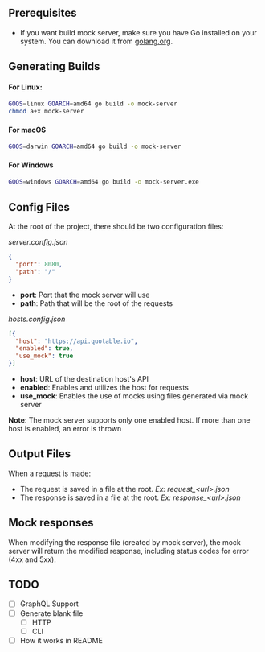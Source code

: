 ## Prerequisites

- If you want build mock server, make sure you have Go installed on your system. You can download it from [golang.org](https://golang.org/dl/).

## Generating Builds

#### For Linux:

```bash
GOOS=linux GOARCH=amd64 go build -o mock-server
chmod a+x mock-server
```

#### For macOS

```bash
GOOS=darwin GOARCH=amd64 go build -o mock-server
```

#### For Windows

```bash
GOOS=windows GOARCH=amd64 go build -o mock-server.exe
```

## Config Files
At the root of the project, there should be two configuration files:

*server.config.json*

```json
{
  "port": 8080,
  "path": "/"
}
```
- **port**: Port that the mock server will use
- **path**: Path that will be the root of the requests

*hosts.config.json*
```json
[{
  "host": "https://api.quotable.io",
  "enabled": true,
  "use_mock": true
}]
```
- **host**: URL of the destination host's API
- **enabled**: Enables and utilizes the host for requests
- **use_mock**: Enables the use of mocks using files generated via mock server

**Note**: The mock server supports only one enabled host. If more than one host is enabled, an error is thrown

## Output Files

When a request is made:
- The request is saved in a file at the root. *Ex: request_\<url>.json*
- The response is saved in a file at the root. *Ex: response_\<url>.json*

## Mock responses

When modifying the response file (created by mock server), the mock server will return the modified response, including status codes for error (4xx and 5xx).

## TODO

- [ ] GraphQL Support
- [ ] Generate blank file
  - [ ] HTTP
  - [ ] CLI
- [ ] How it works in README